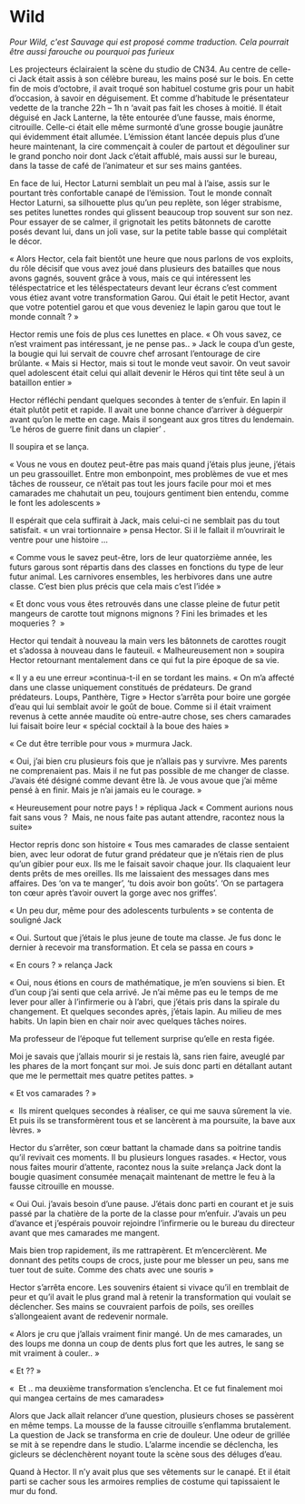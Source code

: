# Wild

*Pour Wild, c'est Sauvage qui est proposé comme traduction. Cela pourrait être aussi farouche ou pourquoi pas furieux*


Les projecteurs éclairaient la scène du studio de CN34. Au centre de celle-ci Jack était assis à son célèbre bureau, les mains posé sur le bois. En cette fin de mois d’octobre, il avait troqué son habituel costume gris pour un habit d’occasion, à savoir en déguisement. Et comme d’habitude le présentateur vedette de la tranche 22h – 1h n ‘avait pas fait les choses à moitié. Il était déguisé en Jack Lanterne, la tête entourée d’une fausse, mais énorme, citrouille. Celle-ci était elle même surmonté d’une grosse bougie jaunâtre qui évidemment était allumée. L’émission étant lancée depuis plus d’une heure maintenant, la cire commençait à couler de partout et dégouliner sur le grand poncho noir dont Jack c’était affublé, mais aussi sur le bureau, dans la tasse de café de l’animateur et sur ses mains gantées.

En face de lui, Hector Laturni semblait un peu mal à l’aise, assis sur le pourtant très confortable canapé de l’émission. Tout le monde connaît Hector Laturni, sa silhouette plus qu’un peu replète, son léger strabisme, ses petites lunettes rondes qui glissent beaucoup trop souvent sur son nez. Pour essayer de se calmer, il grignotait les petits bâtonnets de carotte posés devant lui, dans un joli vase, sur la petite table basse qui complétait le décor.

« Alors Hector, cela fait bientôt une heure que nous parlons de vos exploits, du rôle décisif que vous avez joué dans plusieurs des batailles que nous avons gagnés, souvent grâce à vous, mais ce qui intéressent les téléspectatrice et les téléspectateurs devant leur écrans c’est comment vous étiez avant votre transformation Garou. Qui était le petit Hector, avant que votre potentiel garou et que vous deveniez le lapin garou que tout le monde connaît ? »

Hector remis une fois de plus ces lunettes en place.
« Oh vous savez, ce n’est vraiment pas intéressant, je ne pense pas.. »
Jack le coupa d’un geste, la bougie qui lui servait de couvre chef arrosant l’entourage de cire brûlante.
« Mais si Hector, mais si tout le monde veut savoir. On veut savoir quel adolescent était celui qui allait devenir le Héros qui tint tête seul à un bataillon entier »

Hector réfléchi pendant quelques secondes à tenter de s’enfuir. En lapin il était plutôt petit et rapide. Il avait une bonne chance d’arriver à déguerpir avant qu’on le mette en cage. Mais il songeant aux gros titres du lendemain. ‘Le héros de guerre finit dans un clapier’ .

Il soupira et se lança.

« Vous ne vous en doutez peut-être pas mais quand j’étais plus jeune, j’étais un peu grassouillet. Entre mon embonpoint, mes problèmes de vue et mes tâches de rousseur, ce n’était pas tout les jours facile pour moi et mes camarades me chahutait un peu, toujours gentiment bien entendu, comme le font les adolescents »

Il espérait que cela suffirait à Jack, mais celui-ci ne semblait pas du tout satisfait. « un vrai tortionnaire » pensa Hector. Si il le fallait il m’ouvrirait le ventre pour une histoire …

« Comme vous le savez peut-être, lors de leur quatorzième année, les futurs garous sont répartis dans des classes en fonctions du type de leur futur animal. Les carnivores ensembles, les herbivores dans une autre classe. C’est bien plus précis que cela mais c’est l’idée »

« Et donc vous vous êtes retrouvés dans une classe pleine de futur petit mangeurs de carotte tout mignons mignons ? Fini les brimades et les moqueries ?  »

Hector qui tendait à nouveau la main vers les bâtonnets de carottes rougit et s’adossa à nouveau dans le fauteuil.
« Malheureusement non » soupira Hector retournant mentalement dans ce qui fut la pire époque de sa vie.

« Il y a eu une erreur »continua-t-il en se tordant les mains.
« On m’a affecté dans une classe uniquement constitués de prédateurs. De grand prédateurs. Loups, Panthère, Tigre »
Hector s’arrêta pour boire une gorgée d’eau qui lui semblait avoir le goût de boue. Comme si il était vraiment revenus à cette année maudite où entre-autre chose, ses chers camarades lui faisait boire leur « spécial cocktail à la boue des haies »

« Ce dut être terrible pour vous » murmura Jack.

« Oui, j’ai bien cru plusieurs fois que je n’allais pas y survivre.
Mes parents ne comprenaient pas. Mais il ne fut pas possible de me changer de classe. J’avais été désigné comme devant être là.
Je vous avoue que j’ai même pensé à en finir. Mais je n’ai jamais eu le courage. »

« Heureusement pour notre pays ! » répliqua Jack
« Comment aurions nous fait sans vous ? 
Mais, ne nous faite pas autant attendre, racontez nous la suite»

Hector repris donc son histoire
« Tous mes camarades de classe sentaient bien, avec leur odorat de futur grand prédateur que je n’étais rien de plus qu’un gibier pour eux. Ils me le faisait savoir chaque jour. Ils claquaient leur dents prêts de mes oreilles. Ils me laissaient des messages dans mes affaires. Des ‘on va te manger’, ‘tu dois avoir bon goûts’. ‘On se partagera ton cœur après t’avoir ouvert la gorge avec nos griffes’.

« Un peu dur, même pour des adolescents turbulents » se contenta de souligné Jack

« Oui. Surtout que j’étais le plus jeune de toute ma classe. Je fus donc le dernier à recevoir ma transformation. Et cela se passa en cours »

« En cours ? » relança Jack

« Oui, nous étions en cours de mathématique, je m’en souviens si bien. Et d’un coup j’ai senti que cela arrivé. Je n’ai même pas eu le temps de me lever pour aller à l’infirmerie ou à l’abri, que j’étais pris dans la spirale du changement. Et quelques secondes après, j’étais lapin. Au milieu de mes habits. Un lapin bien en chair noir avec quelques tâches noires.

Ma professeur de l’époque fut tellement surprise qu’elle en resta figée.

Moi je savais que j’allais mourir si je restais là, sans rien faire,  aveuglé par les phares de la mort fonçant sur moi. Je suis donc parti en détallant autant que me le permettait mes quatre petites pattes. »

« Et vos camarades ? »

«  Ils mirent quelques secondes à réaliser, ce qui me sauva sûrement la vie. Et puis ils se transformèrent tous et se lancèrent à ma poursuite, la bave aux lèvres. »

Hector du s’arrêter, son cœur battant la chamade dans sa poitrine tandis qu’il revivait ces moments. Il bu plusieurs longues rasades.
« Hector, vous nous faites mourir d’attente, racontez nous la suite »relança Jack dont la bougie quasiment consumée menaçait maintenant de mettre le feu à la fausse citrouille en mousse.

« Oui Oui. j’avais besoin d’une pause.
J’étais donc parti en courant et je suis passé par la chatière de la porte de la classe pour m’enfuir. J’avais un peu d’avance et j’espérais pouvoir rejoindre l’infirmerie ou le bureau du directeur avant que mes camarades me mangent.

Mais bien trop rapidement, ils me rattrapèrent. Et m’encerclèrent. Me donnant des petits coups de crocs, juste pour me blesser un peu, sans me tuer tout de suite. Comme des chats avec une souris »


Hector s’arrêta encore. Les souvenirs étaient si vivace qu’il en tremblait de peur et qu’il avait le plus grand mal à retenir la transformation qui voulait se déclencher. Ses mains se couvraient parfois de poils, ses oreilles s’allongeaient avant de redevenir normale.

« Alors je cru que j’allais vraiment finir mangé. Un de mes camarades, un des loups me donna un coup de dents plus fort que les autres, le sang se mit vraiment à couler.. »

« Et ?? »

«  Et .. ma deuxième transformation s’enclencha. Et ce fut finalement moi qui mangea certains de mes camarades»

Alors que Jack allait relancer d’une question, plusieurs choses se passèrent en même temps. La mousse de la fausse citrouille s’enflamma brutalement. La question de Jack se transforma en crie de douleur. Une odeur de grillée se mit à se rependre dans le studio. L’alarme incendie se déclencha, les gicleurs se déclenchèrent noyant toute la scène sous des déluges d’eau.

Quand à Hector. Il n’y avait plus que ses vêtements sur le canapé. Et il était parti se cacher sous les armoires remplies de costume qui tapissaient le mur du fond.
